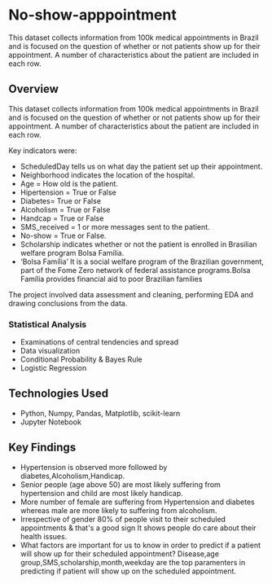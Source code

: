 # No-show-apppointment
This dataset collects information from 100k medical appointments in Brazil and is focused on the question of whether or not patients show up for their appointment. A number of characteristics about the patient are included in each row.

## Overview
This dataset collects information from 100k medical appointments in Brazil and is focused on the question of whether or not patients show up for their appointment. A number of characteristics about the patient are included in each row.

Key indicators were:
- ScheduledDay tells us on what day the patient set up their appointment.
- Neighborhood indicates the location of the hospital.
- Age = How old is the patient.
- Hipertension = True or False
- Diabetes= True or False
- Alcoholism = True or False
- Handcap = True or False
- SMS_received = 1 or more messages sent to the patient.
- No-show = True or False.
- Scholarship indicates whether or not the patient is enrolled in Brasilian welfare program Bolsa Família.
- ‘Bolsa Família’ It is a social welfare program of the Brazilian government, part of the Fome Zero network of federal assistance       programs.Bolsa Família provides financial aid to poor Brazilian families

The project involved data assessment and cleaning, performing EDA and drawing conclusions from the data.

### Statistical Analysis
- Examinations of central tendencies and spread
- Data visualization
- Conditional Probability & Bayes Rule
- Logistic Regression

## Technologies Used
- Python, Numpy, Pandas, Matplotlib, scikit-learn
- Jupyter Notebook

## Key Findings
- Hypertension is observed more followed by diabetes,Alcoholism,Handicap.
- Senior people (age above 50) are most likely suffering from hypertension and child are most likely handicap.
- More number of female are suffering from Hypertension and diabetes whereas male are more likely to suffering from alcoholism.
- Irrespective of gender 80% of people visit to their scheduled appointments & that's a good sign It shows people do care about their health issues.
- What factors are important for us to know in order to predict if a patient will show up for their scheduled appointment?
   Disease,age group,SMS,scholarship,month,weekday are the top paramenters in predicting if patient will show up on the scheduled           appointment.
